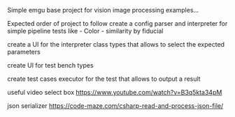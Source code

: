 Simple emgu base project for vision image processing examples...

Expected order of project to follow
create a config parser and interpreter for simple pipeline tests like
	- Color
	- similarity by fiducial

create a UI for the interpreter class types that allows to select the expected parameters

create UI for test bench types

create test cases executor for the test that allows to output a result

useful video select box https://www.youtube.com/watch?v=B3q5kta34pM

json serializer https://code-maze.com/csharp-read-and-process-json-file/